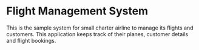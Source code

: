 # Flight Management System

This is the sample system for small charter airline to manage its flights and customers. This application keeps track of their planes, customer details and flight bookings.